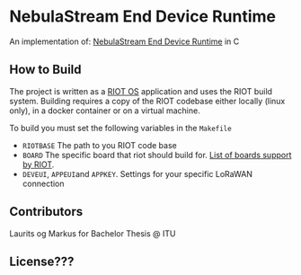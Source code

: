 # NebulaStream End Device Runtime
An implementation of: [NebulaStream End Device Runtime]( https://github.com/FlapKap/nebulastream-ed-runtime) in C

## How to Build
The project is written as a [RIOT OS](https://github.com/RIOT-OS/RIOT/blob/master/examples/lorawan/main.c) application and uses the RIOT build system. Building requires a copy of the RIOT codebase either locally (linux only), in a docker container or on a virtual machine.

To build you must set the following variables in the `Makefile`
- `RIOTBASE` The path to you RIOT code base
- `BOARD` The specific board that riot should build for. [List of boards support by RIOT](https://doc.riot-os.org/group__boards.html).
- `DEVEUI`, `APPEUI`and `APPKEY`. Settings for your specific LoRaWAN connection

## Contributors
Laurits og Markus for Bachelor Thesis @ ITU

## License???

